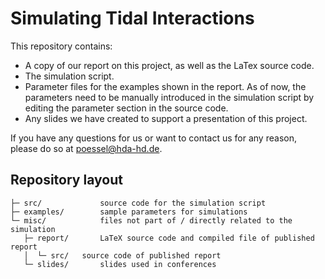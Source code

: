 # Simulating Tidal Interactions
This repository contains:
- A copy of our report on this project, as well as the LaTex source code.
- The simulation script.
- Parameter files for the examples shown in the report. As of now, the parameters need to be manually introduced in the simulation script by editing the parameter section in the source code.
- Any slides we have created to support a presentation of this project.

If you have any questions for us or want to contact us for any reason, please do so at poessel@hda-hd.de.

Repository layout
-----------------
    ├─ src/             source code for the simulation script
    ├─ examples/        sample parameters for simulations
    └─ misc/            files not part of / directly related to the simulation
       ├─ report/       LaTeX source code and compiled file of published report 
       │  └─ src/	source code of published report
       └─ slides/       slides used in conferences
